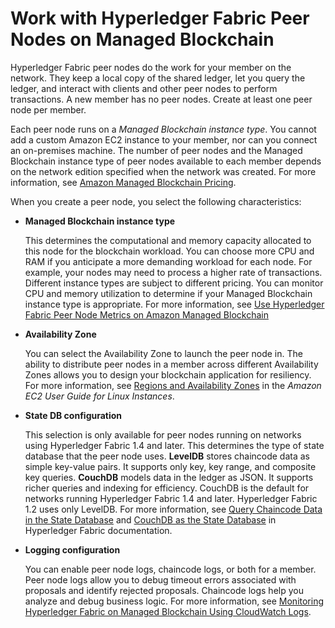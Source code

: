 # Work with Hyperledger Fabric Peer Nodes on Managed Blockchain<a name="managed-blockchain-hyperledger-peer-nodes"></a>

Hyperledger Fabric peer nodes do the work for your member on the network\. They keep a local copy of the shared ledger, let you query the ledger, and interact with clients and other peer nodes to perform transactions\. A new member has no peer nodes\. Create at least one peer node per member\.

Each peer node runs on a *Managed Blockchain instance type*\. You cannot add a custom Amazon EC2 instance to your member, nor can you connect an on\-premises machine\. The number of peer nodes and the Managed Blockchain instance type of peer nodes available to each member depends on the network edition specified when the network was created\. For more information, see [Amazon Managed Blockchain Pricing](https://aws.amazon.com/managed-blockchain/pricing)\.

When you create a peer node, you select the following characteristics:
+ **Managed Blockchain instance type**

  This determines the computational and memory capacity allocated to this node for the blockchain workload\. You can choose more CPU and RAM if you anticipate a more demanding workload for each node\. For example, your nodes may need to process a higher rate of transactions\. Different instance types are subject to different pricing\. You can monitor CPU and memory utilization to determine if your Managed Blockchain instance type is appropriate\. For more information, see [Use Hyperledger Fabric Peer Node Metrics on Amazon Managed Blockchain](managed-blockchain-peer-node-metrics.md)
+ **Availability Zone**

  You can select the Availability Zone to launch the peer node in\. The ability to distribute peer nodes in a member across different Availability Zones allows you to design your blockchain application for resiliency\. For more information, see [Regions and Availability Zones](https://docs.aws.amazon.com/AWSEC2/latest/UserGuide/using-regions-availability-zones.html) in the *Amazon EC2 User Guide for Linux Instances*\.

  
+ **State DB configuration**

  This selection is only available for peer nodes running on networks using Hyperledger Fabric 1\.4 and later\. This determines the type of state database that the peer node uses\. **LevelDB** stores chaincode data as simple key\-value pairs\. It supports only key, key range, and composite key queries\. **CouchDB** models data in the ledger as JSON\. It supports richer queries and indexing for efficiency\. CouchDB is the default for networks running Hyperledger Fabric 1\.4 and later\. Hyperledger Fabric 1\.2 uses only LevelDB\. For more information, see [Query Chaincode Data in the State Database](hyperledger-couchdb.md) and [CouchDB as the State Database](https://hyperledger-fabric.readthedocs.io/en/release-1.4/couchdb_as_state_database.html) in Hyperledger Fabric documentation\.
+ **Logging configuration**

  You can enable peer node logs, chaincode logs, or both for a member\. Peer node logs allow you to debug timeout errors associated with proposals and identify rejected proposals\. Chaincode logs help you analyze and debug business logic\. For more information, see [Monitoring Hyperledger Fabric on Managed Blockchain Using CloudWatch Logs](monitoring-cloudwatch-logs.md)\.